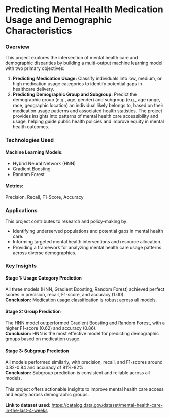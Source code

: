 <h1>Predicting Mental Health Medication Usage and Demographic Characteristics</h1>
<h3>Overview</h3>
This project explores the intersection of mental health care and demographic disparities by building a multi-output machine learning model with two primary objectives:<br>
<ol>
  <li><b>Predicting Medication Usage:</b> Classify individuals into low, medium, or high medication usage categories to identify potential gaps in healthcare delivery.</li>
  <li><b>Predicting Demographic Group and Subgroup:</b> Predict the demographic group (e.g., age, gender) and subgroup (e.g., age range, race, geographic location) an individual likely belongs to, based on their medication usage patterns and associated health statistics.
  The project provides insights into patterns of mental health care accessibility and usage, helping guide public health policies and improve equity in mental health outcomes.</li>
</ol>

<h3>Technologies Used</h3>
<h4>Machine Learning Models:</h4>
<ul>
  <li>Hybrid Neural Network (HNN)</li>
  <li>Gradient Boosting</li>
  <li>Random Forest</li>
</ul>
<h4>Metrics:</h4> Precision, Recall, F1-Score, Accuracy

<h3>Applications</h3>
This project contributes to research and policy-making by:
<ul>
  <li>Identifying underserved populations and potential gaps in mental health care.</li>
  <li>Informing targeted mental health interventions and resource allocation.</li>
  <li>Providing a framework for analyzing mental health care usage patterns across diverse demographics.</li>
</ul>

<h3>Key Insights</h3>
<h4>Stage 1: Usage Category Prediction</h4>
All three models (HNN, Gradient Boosting, Random Forest) achieved perfect scores in precision, recall, F1-score, and accuracy (1.00).<br>
<b>Conclusion:</b> Medication usage classification is robust across all models.

<h4>Stage 2: Group Prediction</h4>
The HNN model outperformed Gradient Boosting and Random Forest, with a higher F1-score (0.62) and accuracy (0.86).<br>
<b>Conclusion:</b> HNN is the most effective model for predicting demographic groups based on medication usage.

<h4>Stage 3: Subgroup Prediction</h4>
All models performed similarly, with precision, recall, and F1-scores around 0.82-0.84 and accuracy of 81%-82%.<br>
<b>Conclusion:</b> Subgroup prediction is consistent and reliable across all models.<br>
<br>
This project offers actionable insights to improve mental health care access and equity across demographic groups.<br><br>
<b>Link to dataset used:</b> <a href="https://catalog.data.gov/dataset/mental-health-care-in-the-last-4-weeks">https://catalog.data.gov/dataset/mental-health-care-in-the-last-4-weeks</a>
